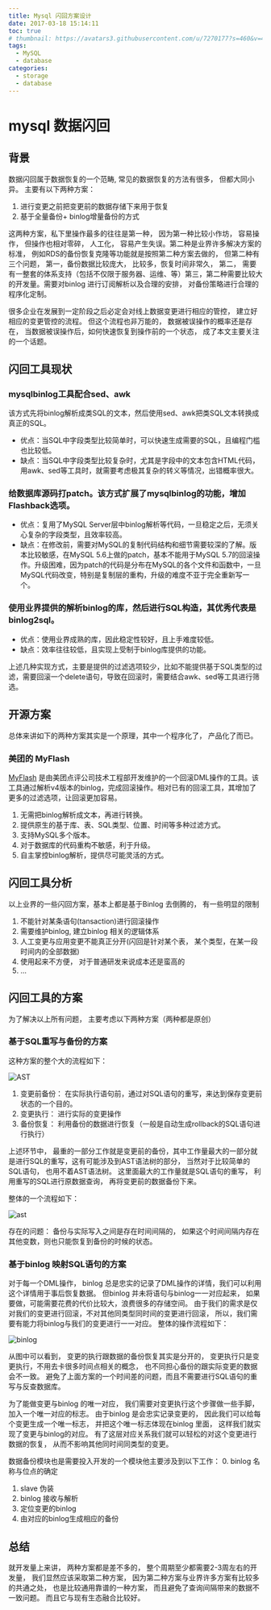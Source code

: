 ```yaml
---
title: Mysql 闪回方案设计
date: 2017-03-18 15:14:11
toc: true
# thumbnail: https://avatars3.githubusercontent.com/u/7270177?s=460&v=4
tags:
  - MySQL
  - database
categories:
  - storage
  - database
---
```


# mysql 数据闪回
## 背景
数据闪回属于数据恢复的一个范畴, 常见的数据恢复的方法有很多， 但都大同小异。
主要有以下两种方案：
1. 进行变更之前把变更前的数据存储下来用于恢复
2. 基于全量备份+ binlog增量备份的方式

这两种方案，私下里操作最多的往往是第一种， 因为第一种比较小作坊， 容易操作， 但操作也相对零碎， 人工化， 容易产生失误。第二种是业界许多解决方案的标准， 例如RDS的备份恢复克隆等功能就是按照第二种方案去做的， 但第二种有三个问题， 第一，备份数据比较庞大， 比较多，恢复时间非常久， 第二， 需要有一整套的体系支持（包括不仅限于服务器、运维、等）第三，第二种需要比较大的开发量。需要对binlog 进行订阅解析以及合理的安排， 对备份策略进行合理的程序化定制。

很多企业在发展到一定阶段之后必定会对线上数据变更进行相应的管控， 建立好相应的变更管控的流程。 但这个流程也非万能的， 数据被误操作的概率还是存在， 当数据被误操作后，如何快速恢复到操作前的一个状态， 成了本文主要关注的一个话题。


## 闪回工具现状

###  mysqlbinlog工具配合sed、awk
该方式先将binlog解析成类SQL的文本，然后使用sed、awk把类SQL文本转换成真正的SQL。
- 优点：当SQL中字段类型比较简单时，可以快速生成需要的SQL，且编程门槛也比较低。
- 缺点：当SQL中字段类型比较复杂时，尤其是字段中的文本包含HTML代码，用awk、sed等工具时，就需要考虑极其复杂的转义等情况，出错概率很大。


### 给数据库源码打patch。该方式扩展了mysqlbinlog的功能，增加Flashback选项。

- 优点：复用了MySQL Server层中binlog解析等代码，一旦稳定之后，无须关心复杂的字段类型，且效率较高。
- 缺点：在修改前，需要对MySQL的复制代码结构和细节需要较深的了解。版本比较敏感，在MySQL 5.6上做的patch，基本不能用于MySQL 5.7的回滚操作。升级困难，因为patch的代码是分布在MySQL的各个文件和函数中，一旦MySQL代码改变，特别是复制层的重构，升级的难度不亚于完全重新写一个。

### 使用业界提供的解析binlog的库，然后进行SQL构造，其优秀代表是binlog2sql。
- 优点：使用业界成熟的库，因此稳定性较好，且上手难度较低。
- 缺点：效率往往较低，且实现上受制于binlog库提供的功能。



上述几种实现方式，主要是提供的过滤选项较少，比如不能提供基于SQL类型的过滤，需要回滚一个delete语句，导致在回滚时，需要结合awk、sed等工具进行筛选。

## 开源方案
总体来讲如下的两种方案其实是一个原理，其中一个程序化了， 产品化了而已。
### 美团的 MyFlash
  [MyFlash](https://github.com/Meituan-Dianping/MyFlash)  是由美团点评公司技术工程部开发维护的一个回滚DML操作的工具。该工具通过解析v4版本的binlog，完成回滚操作。相对已有的回滚工具，其增加了更多的过滤选项，让回滚更加容易。

  
1. 无需把binlog解析成文本，再进行转换。
2. 提供原生的基于库、表、SQL类型、位置、时间等多种过滤方式。
3. 支持MySQL多个版本。
4. 对于数据库的代码重构不敏感，利于升级。
5. 自主掌控binlog解析，提供尽可能灵活的方式。

## 闪回工具分析
 以上业界的一些闪回方案，基本上都是基于Binlog 去倒腾的， 有一些明显的限制
1. 不能针对某条语句(tansaction)进行回滚操作
2. 需要维护binlog, 建立binlog 相关的逻辑体系
3. 人工变更与应用变更不能真正分开(闪回是针对某个表， 某个类型，在某一段时间内的全部数据)
4. 使用起来不方便， 对于普通研发来说成本还是蛮高的
5. ...

## 闪回工具的方案
为了解决以上所有问题， 主要考虑以下两种方案（两种都是原创）

### 基于SQL重写与备份的方案
这种方案的整个大的流程如下：

![AST](https://qhyxpicoss.kujiale.com/2019/04/24/LS75DLYKAQBZMRS4AAAAABQ8_768x189.png)
1. 变更前备份： 在实际执行语句前，通过对SQL语句的重写，来达到保存变更前状态的一个目的。
2. 变更执行： 进行实际的变更操作
3. 备份恢复： 利用备份的数据进行恢复（一般是自动生成rollback的SQL语句进行执行）

上述环节中， 最重的一部分工作就是变更前的备份，其中工作量最大的一部分就是进行SQL的重写，这有可能涉及到AST语法树的部分， 当然对于比较简单的SQL语句， 也用不着AST语法树。
这里面最大的工作量就是SQL语句的重写， 利用重写的SQL进行原数据查询， 再将变更前的数据备份下来。

整体的一个流程如下：

![ast](https://qhyxpicoss.kujiale.com/2019/04/24/LS75X3QKAQBZOUT4AAAAAAQ8_1125x181.png)


存在的问题： 备份与实际写入之间是存在时间间隔的， 如果这个时间间隔内存在其他变数，则也只能恢复到备份的时候的状态。

### 基于binlog 映射SQL语句的方案
对于每一个DML操作， binlog 总是忠实的记录了DML操作的详情，我们可以利用这个详情用于事后恢复数据。
但binlog 并未将语句与binlog一一对应起来， 如果要做，可能需要花费的代价比较大，浪费很多的存储空间。
由于我们的需求是仅对我们的变更进行回滚，不对其他同类型同时间的变更进行回滚， 所以，我们需要有能力将binlog与我们的变更进行一一对应。
整体的操作流程如下：

![binlog](https://qhyxpicoss.kujiale.com/2019/04/24/LS74QSYKAQBZOUT4AAAAADQ8_749x192.png)

从图中可以看到， 变更的执行跟数据的备份恢复其实是分开的， 变更执行只是变更执行，不用去卡很多时间点相关的概念， 也不同担心备份的跟实际变更的数据会不一致。
避免了上面方案的一个时间差的问题，而且不需要进行SQL语句的重写与反查数据库。

为了能做变更与binlog 的唯一对应， 我们需要对变更执行这个步骤做一些手脚， 加入一个唯一对应的标志。
由于binlog 是会忠实记录变更的， 因此我们可以给每个变更生成一个唯一标志， 并把这个唯一标志体现在binlog 里面， 这样我们就实现了变更与binlog的对应。
有了这层对应关系我们就可以轻松的对这个变更进行数据的恢复， 从而不影响其他同时间同类型的变更。

数据备份模块也是需要投入开发的一个模块他主要涉及到以下工作：
0. binlog 名称与位点的确定
1. slave 伪装
2. binlog 接收与解析
3. 定位变更的binlog
4. 由对应的binlog生成相应的备份


## 总结
就开发量上来讲， 两种方案都是差不多的， 整个周期至少都需要2-3周左右的开发量，
我们显然应该采取第二种方案， 因为第二种方案与业界许多方案有比较多的共通之处， 也是比较通用靠谱的一种方案， 而且避免了查询间隔带来的数据不一致问题。
而且它与现有生态融合比较好。


